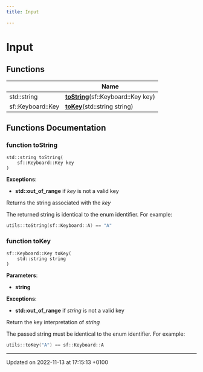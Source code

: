 ```yaml
---
title: Input

---
```


# Input



## Functions

|                | Name           |
| -------------- | -------------- |
| std::string | **[toString](Modules/group___input.md#function-tostring)**(sf::Keyboard::Key key) |
| sf::Keyboard::Key | **[toKey](Modules/group___input.md#function-tokey)**(std::string string) |


## Functions Documentation

### function toString

```
std::string toString(
    sf::Keyboard::Key key
)
```


**Exceptions**: 

  * **std::out_of_range** if _key_ is not a valid key 


Returns the string associated with the _key_

The returned string is identical to the enum identifier. For example: 

```cpp
utils::toString(sf::Keyboard::A) == "A"
```


### function toKey

```
sf::Keyboard::Key toKey(
    std::string string
)
```


**Parameters**: 

  * **string** 


**Exceptions**: 

  * **std::out_of_range** if _string_ is not a valid key 


Return the key interpretation of _string_

The passed string must be identical to the enum identifier. For example: 

```cpp
utils::toKey("A") == sf::Keyboard::A
```






-------------------------------

Updated on 2022-11-13 at 17:15:13 +0100